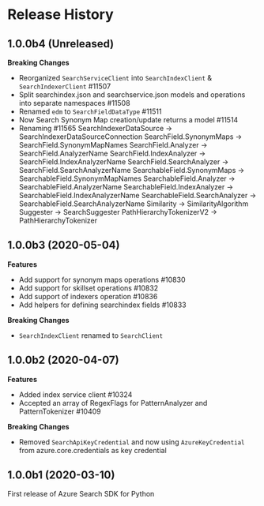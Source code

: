 # Release History

## 1.0.0b4 (Unreleased)

**Breaking Changes**

- Reorganized `SearchServiceClient` into `SearchIndexClient` & `SearchIndexerClient`    #11507
- Split searchindex.json and searchservice.json models and operations into separate namespaces #11508
- Renamed `edm` to `SearchFieldDataType`    #11511
- Now Search Synonym Map creation/update returns a model    #11514
- Renaming  #11565
  SearchIndexerDataSource -> SearchIndexerDataSourceConnection
  SearchField.SynonymMaps -> SearchField.SynonymMapNames
  SearchField.Analyzer -> SearchField.AnalyzerName
  SearchField.IndexAnalyzer -> SearchField.IndexAnalyzerName
  SearchField.SearchAnalyzer -> SearchField.SearchAnalyzerName
  SearchableField.SynonymMaps -> SearchableField.SynonymMapNames
  SearchableField.Analyzer -> SearchableField.AnalyzerName
  SearchableField.IndexAnalyzer -> SearchableField.IndexAnalyzerName
  SearchableField.SearchAnalyzer -> SearchableField.SearchAnalyzerName
  Similarity -> SimilarityAlgorithm
  Suggester -> SearchSuggester
  PathHierarchyTokenizerV2 -> PathHierarchyTokenizer
    
  

## 1.0.0b3 (2020-05-04)

**Features**

- Add support for synonym maps operations #10830
- Add support for skillset operations #10832
- Add support of indexers operation #10836
- Add helpers for defining searchindex fields #10833

**Breaking Changes**

- `SearchIndexClient` renamed to `SearchClient`

## 1.0.0b2 (2020-04-07)

**Features**

- Added index service client    #10324
- Accepted an array of RegexFlags for PatternAnalyzer and PatternTokenizer  #10409

**Breaking Changes**

- Removed `SearchApiKeyCredential` and now using `AzureKeyCredential` from azure.core.credentials as key credential

## 1.0.0b1 (2020-03-10)

First release of Azure Search SDK for Python

